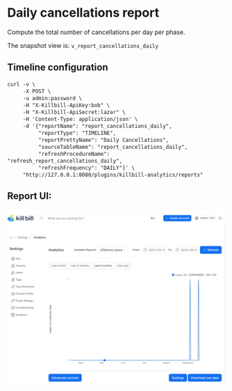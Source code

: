 # Daily cancellations report

Compute the total number of cancellations per day per phase.

The snapshot view is: `v_report_cancellations_daily`

## Timeline configuration

```
curl -v \
     -X POST \
     -u admin:password \
     -H "X-Killbill-ApiKey:bob" \
     -H "X-Killbill-ApiSecret:lazar" \
     -H 'Content-Type: application/json' \
     -d '{"reportName": "report_cancellations_daily",
          "reportType": "TIMELINE",
          "reportPrettyName": "Daily Cancellations",
          "sourceTableName": "report_cancellations_daily",
          "refreshProcedureName": "refresh_report_cancellations_daily",
          "refreshFrequency": "DAILY"}' \
     "http://127.0.0.1:8080/plugins/killbill-analytics/reports"
```
## Report UI:

![daily-cancellations.png](daily-cancellations.png)